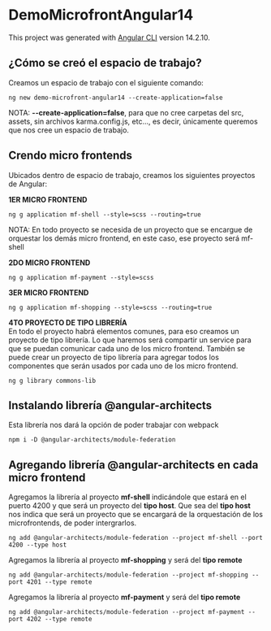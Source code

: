# DemoMicrofrontAngular14

This project was generated with [Angular CLI](https://github.com/angular/angular-cli) version 14.2.10.

## ¿Cómo se creó el espacio de trabajo?
Creamos un espacio de trabajo con el siguiente comando:
```
ng new demo-microfront-angular14 --create-application=false
```
NOTA:
**--create-application=false**, para que no cree carpetas del src, assets, sin archivos karma.config.js, etc..., es decir,
únicamente queremos que nos cree un espacio de trabajo.

## Crendo micro frontends
Ubicados dentro de espacio de trabajo, creamos los siguientes proyectos de Angular:

**1ER MICRO FRONTEND**
```
ng g application mf-shell --style=scss --routing=true
```

NOTA:
En todo proyecto se necesida de un proyecto que se encargue de orquestar los demás
micro frontend, en este caso, ese proyecto será mf-shell


**2DO MICRO FRONTEND**
```
ng g application mf-payment --style=scss
```

**3ER MICRO FRONTEND**
```
ng g application mf-shopping --style=scss --routing=true
```
**4TO PROYECTO DE TIPO LIBRERÍA**  
En todo el proyecto habrá elementos comunes, para eso creamos un proyecto de tipo librería. 
Lo que haremos será compartir un service para que se puedan comunicar cada uno de los micro frontend.
También se puede crear un proyecto de tipo librería para agregar todos los componentes que serán usados
por cada uno de los micro frontend.
```
ng g library commons-lib
```

## Instalando librería @angular-architects
Esta librería nos dará la opción de poder trabajar con webpack
```
npm i -D @angular-architects/module-federation
```

## Agregando librería @angular-architects en cada micro frontend
Agregamos la librería al proyecto **mf-shell** indicándole que estará en el 
puerto 4200 y que será un proyecto del **tipo host**. Que sea del **tipo host**
nos indica que será un proyecto que se encargará de la orquestación de los microfrontends,
de poder intergrarlos.
```
ng add @angular-architects/module-federation --project mf-shell --port 4200 --type host
```
Agregamos la librería al proyecto **mf-shopping** y será del **tipo remote**
```
ng add @angular-architects/module-federation --project mf-shopping --port 4201 --type remote
```
Agregamos la librería al proyecto **mf-payment** y será del **tipo remote**
```
ng add @angular-architects/module-federation --project mf-payment --port 4202 --type remote
```